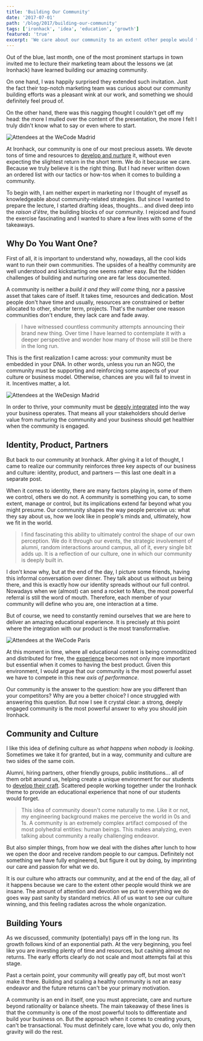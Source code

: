 ```yaml
---
title: 'Building Our Community'
date: '2017-07-01'
path: '/blog/2017/building-our-community'
tags: ['ironhack', 'idea', 'education', 'growth']
featured: 'true'
excerpt: 'We care about our community to an extent other people would think we are insane. It has become a fundamental piece of our student experience and the key to having the best product.'
---
```


Out of the blue, last month, one of the most prominent startups in town invited me to lecture their marketing team about the lessons we (at Ironhack) have learned building our amazing community.

On one hand, I was happily surprised they extended such invitation. Just the fact their top-notch marketing team was curious about our community building efforts was a pleasant wink at our work, and something we should definitely feel proud of.

On the other hand, there was this nagging thought I couldn't get off my head: the more I mulled over the content of the presentation, the more I felt I truly didn't know what to say or even where to start.

![Attendees at the WeCode Madrid](../../../img/wecode-madrid.jpg 'Attendees at the WeCode Madrid')

At Ironhack, our community is one of our most precious assets. We devote tons of time and resources to [develop and nurture](/blog/2015/wecode) it, without even expecting the slightest return in the short term. We do it because we care. Because we truly believe it is the right thing. But I had never written down an ordered list with our tactics or how-tos when it comes to building a community.

To begin with, I am neither expert in marketing nor I thought of myself as knowledgeable about community-related strategies. But since I wanted to prepare the lecture, I started drafting ideas, thoughts... and dived deep into the _raison d'être_, the building blocks of our community. I rejoiced and found the exercise fascinating and I wanted to share a few lines with some of the takeaways.

## Why Do You Want One?

First of all, it is important to understand why, nowadays, all the cool kids want to run their own communities. The upsides of a healthy community are well understood and kickstarting one seems rather easy. But the hidden challenges of building and nurturing one are far less documented.

A community is neither a _build it and they will come_ thing, nor a passive asset that takes care of itself. It takes time, resources and dedication. Most people don't have time and usually, resources are constrained or better allocated to other, shorter term, projects. That's the number one reason communities don't endure, they lack care and fade away.

> I have witnessed countless community attempts announcing their brand new thing. Over time I have learned to contemplate it with a deeper perspective and wonder how many of those will still be there in the long run.

This is the first realization I came across: your community must be embedded in your DNA. In other words, unless you run an NGO, the community must be supporting and reinforcing some aspects of your culture or business model. Otherwise, chances are you will fail to invest in it. Incentives matter, a lot.

![Attendees at the WeDesign Madrid](../../../img/wedesign-madrid.jpg 'Attendees at the WeDesign Madrid')

In order to thrive, your community must be [deeply integrated](/blog/2017/alignment) into the way your business operates. That means all your stakeholders should derive value from nurturing the community and your business should get healthier when the community is engaged.

## Identity, Product, Partners

But back to our community at Ironhack. After giving it a lot of thought, I came to realize our community reinforces three key aspects of our business and culture: identity, product, and partners — this last one dealt in a separate post.

When it comes to identity, there are many factors playing in, some of them we control, others we do not. A community is something you can, to some extent, manage or control, but its implications extend far beyond what you might presume. Our community shapes the way people perceive us: what they say about us, how we look like in people's minds and, ultimately, how we fit in the world.

> I find fascinating this ability to ultimately control the shape of our own perception. We do it through our events, the strategic involvement of alumni, random interactions around campus, all of it, every single bit adds up. It is a reflection of our culture, one in which our community is deeply built in.

I don't know why, but at the end of the day, I picture some friends, having this informal conversation over dinner. They talk about us without _us_ being there, and this is exactly how our identity spreads without our full control. Nowadays when we (almost) can send a rocket to Mars, the most powerful referral is still the word of mouth. Therefore, each member of your community will define who you are, one interaction at a time.

But of course, we need to constantly remind ourselves that we are here to deliver an amazing educational experience. It is precisely at this point where the integration with our product is the most transformative.

![Attendees at the WeCode Paris](../../../img/wecode-paris.jpg 'Attendees at the WeCode Paris')

At this moment in time, where all educational content is being commoditized and distributed for free, the [experience](/blog/2016/ironhack-experience) becomes not only more important but essential when it comes to having the best product. Given this environment, I would argue that our community is the most powerful asset we have to compete in this new _axis of performance_.

Our community is the answer to the question: how are you different than your competitors? Why are you a better choice? I once struggled with answering this question. But now I see it crystal clear: a strong, deeply engaged community is the most powerful answer to why you should join Ironhack.

## Community and Culture

I like this idea of defining culture as _what happens when nobody is looking_. Sometimes we take it for granted, but in a way, community and culture are two sides of the same coin.

Alumni, hiring partners, other friendly groups, public institutions... all of them orbit around us, helping create a unique environment for our students to [develop their craft](/blog/2017/curiosity-trumps-everything). Scattered people working together under the Ironhack theme to provide an educational experience that none of our students would forget.

> This idea of community doesn't come naturally to me. Like it or not, my engineering background makes me perceive the world in 0s and 1s. A community is an extremely complex artifact composed of the most polyhedral entities: human beings. This makes analyzing, even talking about community a really challenging endeavor.

But also simpler things, from how we deal with the dishes after lunch to how we open the door and receive random people to our campus. Definitely not something we have fully engineered, but figure it out by doing, by imprinting our care and passion for what we do.

It is our culture who attracts our community, and at the end of the day, all of it happens because we care to the extent other people would think we are insane. The amount of attention and devotion we put to everything we do goes way past sanity by standard metrics. All of us want to see our culture winning, and this feeling radiates across the whole organization.

## Building Yours

As we discussed, community (potentially) pays off in the long run. Its growth follows kind of an exponential path. At the very beginning, you feel like you are investing plenty of time and resources, but cashing almost no returns. The early efforts clearly do not scale and most attempts fail at this stage.

Past a certain point, your community will greatly pay off, but most won't make it there. Building and scaling a healthy community is not an easy endeavor and the future returns can't be your primary motivation.

A community is an end in itself, one you must appreciate, care and nurture beyond rationality or balance sheets. The main takeaway of these lines is that the community is one of the most powerful tools to differentiate and build your business on. But the approach when it comes to creating yours, can't be transactional. You must definitely care, love what you do, only then gravity will do the rest.
